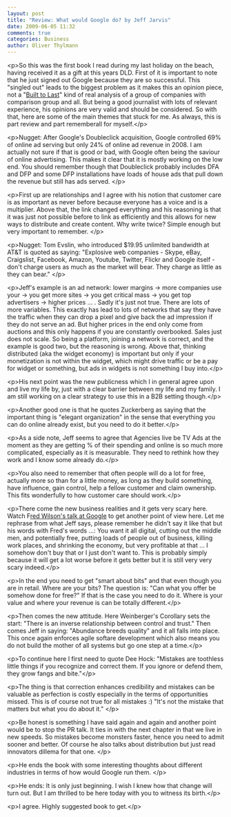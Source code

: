```yaml
---
layout: post
title: "Review: What would Google do? by Jeff Jarvis"
date: 2009-06-05 11:32
comments: true
categories: Business
author: Oliver Thylmann
---
```









&lt;p&gt;So this was the first book I read during my last holiday on the beach, having received it as a gift at this years DLD. First of it is important to note that he just signed out Google because they are so successful. This &quot;singled out&quot; leads to the biggest problem as it makes this an opinion piece, not a &quot;[Built to Last](http://www.amazon.com/Built-Last-Successful-Visionary-Companies/dp/0887307396)&quot; kind of real analysis of a group of companies with comparison group and all. But being a good journalist with lots of relevant experience, his opinions are very valid and should be considered. So with that, here are some of the main themes that stuck for me. As always, this is part review and part rememberall for myself.&lt;/p&gt;

&lt;p&gt;Nugget: After Google's Doubleclick acquisition, Google controlled 69% of online ad serving but only 24% of online ad revenue in 2008. I am actually not sure if that is good or bad, with Google often being the saviour of online advertising. This makes it clear that it is mostly working on the low end. You should remember though that Doubleclick probably includes DFA and DFP and some DFP installations have loads of house ads that pull down the revenue but still has ads served. &lt;/p&gt;

&lt;p&gt;First up are relationships and I agree with his notion that customer care is as important as never before because everyone has a voice and is a multiplier. Above that, the link changed everything and his reasoning is that it was just not possible before to link as efficiently and this allows for new ways to distribute and create content. Why write twice? Simple enough but very important to remember. &lt;/p&gt;

&lt;p&gt;Nugget: Tom Evslin, who introduced $19.95 unlimited bandwidth at AT&amp;T is quoted as saying: &quot;Explosive web companies - Skype, eBay, Craigslist, Facebook, Amazon, Youtube, Twitter, Flickr and Google itself - don't charge users as much as the market will bear. They charge as little as they can bear.&quot; &lt;/p&gt;

&lt;p&gt;Jeff's example is an ad network: lower margins -&gt; more companies use your -&gt; you get more sites -&gt; you get critical mass -&gt; you get top advertisers -&gt; higher prices ... . Sadly it's just not true. There are lots of more variables. This exactly has lead to lots of networks that say they have the traffic when they can drop a pixel and give back the ad impression if they do not serve an ad. But higher prices in the end only come from auctions and this only happens if you are constantly overbooked. Sales just does not scale. So being a platform, joining a network is correct, and the example is good two, but the reasoning is wrong. Above that, thinking distributed (aka the widget economy) is important but only if your monetization is not within the widget, which might drive traffic or be a pay for widget or something, but ads in widgets is not something I buy into.&lt;/p&gt;

&lt;p&gt;His next point was the new publicness which I in general agree upon and live my life by, just with a clear barrier between my life and my family. I am still working on a clear strategy to use this in a B2B setting though.&lt;/p&gt;

&lt;p&gt;Another good one is that he quotes Zuckerberg as saying that the important thing is &quot;elegant organization&quot; in the sense that everything you can do online already exist, but you need to do it better.&lt;/p&gt;

&lt;p&gt;As a side note, Jeff seems to agree that Agencies live be TV Ads at the moment as they are getting % of their spending and online is so much more complicated, especially as it is measurable. They need to rethink how they work and I know some already do.&lt;/p&gt;

&lt;p&gt;You also need to remember that often people will do a lot for free, actually more so than for a little money, as long as they build something, have influence, gain control, help a fellow customer and claim ownership. This fits wonderfully to how customer care should work.&lt;/p&gt;

&lt;p&gt;There come the new business realities and it gets very scary here. Watch F[red Wilson's talk at Google](http://www.avc.com/a_vc/2009/05/my-google-talk-on-disruption.html) to get another point of view here. Let me rephrase from what Jeff says, please remember he didn't say it like that but his words with Fred's words ...: You want it all digital, cutting out the middle men, and potentially free, putting loads of people out of business, killing work places, and shrinking the economy, but very profitable at that ... I somehow don't buy that or I just don't want to. This is probably simply because it will get a lot worse before it gets better but it is still very very scary indeed.&lt;/p&gt;

&lt;p&gt;In the end you need to get &quot;smart about bits&quot; and that even though you are in retail. Where are your bits? The question is: &quot;Can what you offer be somehow done for free?&quot; If that is the case you need to do it. Where is your value and where your revenue is can be totally different.&lt;/p&gt;

&lt;p&gt;Then comes the new attitude. Here Weinberger's Corollary sets the start: &quot;There is an inverse relationship between control and trust.&quot; Then comes Jeff in saying: &quot;Abundance breeds quality&quot; and it all falls into place. This once again enforces agile softare development which also means you do not build the mother of all systems but go one step at a time.&lt;/p&gt;

&lt;p&gt;To continue here I first need to quote Dee Hock: &quot;Mistakes are toothless little things if you recognize and correct them. If you ignore or defend them, they grow fangs and bite.&quot;&lt;/p&gt;

&lt;p&gt;The thing is that correction enhances credibility and mistakes can be valuable as perfection is costly especially in the terms of opportunities missed. This is of course not true for all mistakes :) &quot;It's not the mistake that matters but what you do about it.&quot; &lt;/p&gt;

&lt;p&gt;Be honest is something I have said again and again and another point would be to stop the PR talk. It ties in with the next chapter in that we live in new speeds. So mistakes become monsters faster, hence you need to admit sooner and better. Of course he also talks about distribution but just read innovators dillema for that one. &lt;/p&gt;

&lt;p&gt;He ends the book with some interesting thoughts about different industries in terms of how would Google run them. &lt;/p&gt;

&lt;p&gt;He ends: It is only just beginning. I wish I knew how that change will turn out. But I am thrilled to be here today with you to witness its birth.&lt;/p&gt;

&lt;p&gt;I agree. Highly suggested book to get.&lt;/p&gt;


